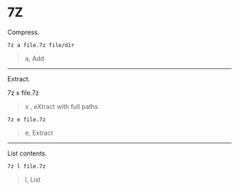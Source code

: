 # 7Z

Compress.

    7z a file.7z file/dir

>a, Add

----
Extract.

   7z x file.7z

>x , eXtract with full paths

    7z e file.7z

>e, Extract

----
List contents.

    7z l file.7z

>l, List

